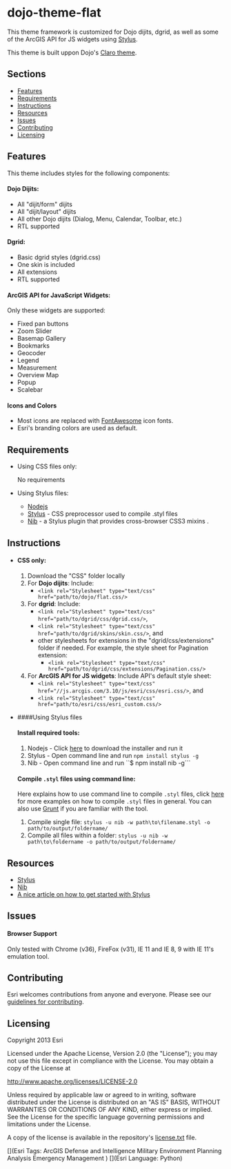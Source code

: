 # dojo-theme-flat

This theme framework is customized for Dojo dijits, dgrid, as well as some of the ArcGIS API for JS widgets using [Stylus](http://learnboost.github.io/stylus/).

This theme is built uppon Dojo's [Claro theme](https://github.com/kfranqueiro/dijit-claro-stylus).

## Sections

* [Features](#features)
* [Requirements](#requirements)
* [Instructions](#instructions)
* [Resources](#resources)
* [Issues](#issues)
* [Contributing](#contributing)
* [Licensing](#licensing)

## Features

This theme includes styles for the following components:

#### Dojo Dijits:

  * All "dijit/form" dijits
  * All "dijit/layout" dijits
  * All other Dojo dijits (Dialog, Menu, Calendar, Toolbar, etc.)
  * RTL supported
  
#### Dgrid:

  * Basic dgrid styles (dgrid.css)
  * One skin is included
  * All extensions
  * RTL supported
  
#### ArcGIS API for JavaScript Widgets:

Only these widgets are supported:

  * Fixed pan buttons
  * Zoom Slider
  * Basemap Gallery
  * Bookmarks
  * Geocoder
  * Legend
  * Measurement
  * Overview Map
  * Popup
  * Scalebar
 
#### Icons and Colors

  * Most icons are replaced with [FontAwesome](http://fortawesome.github.io/Font-Awesome/get-started/) icon fonts.
  * Esri's branding colors are used as default.
  
## Requirements
* Using CSS files only:

  No requirements

* Using Stylus files:

  * [Nodejs](http://nodejs.org/)
  * [Stylus](https://www.npmjs.org/package/stylus) - CSS preprocessor used to compile .styl files 
  * [Nib](http://visionmedia.github.io/nib/) - a Stylus plugin that provides cross-browser CSS3 mixins . 
 
## Instructions
  * #### CSS only:
    1. Download the "CSS" folder locally
    2. For **Dojo dijits**: Include:
       * ```<link rel="Stylesheet" type="text/css" href="path/to/dojo/flat.css/>```
    3. For **dgrid**: Include:
       * ```<link rel="Stylesheet" type="text/css" href="path/to/dgrid/css/dgrid.css/>```, 
       * ```<link rel="Stylesheet" type="text/css" href="path/to/dgrid/skins/skin.css/>```, and 
       * other stylesheets for extensions in the "dgrid/css/extensions" folder if needed. For example, the style sheet for Pagination extension: 
         * ```<link rel="Stylesheet" type="text/css" href="path/to/dgrid/css/extensions/Pagination.css/>```
    4. For **ArcGIS API for JS widgets**:  Include API's default style sheet:
       * ```<link rel="Stylesheet" type="text/css" href="//js.arcgis.com/3.10/js/esri/css/esri.css/>```, and 
       * ```<link rel="Stylesheet" type="text/css" href="path/to/esri/css/esri_custom.css/>```
  * ####Using Stylus files
    
    #### Install required tools:
       1. Nodejs - Click [here](http://nodejs.org/) to download the installer and run it
       2. Stylus - Open command line and run ```npm install stylus -g``` 
       3. Nib - Open command line and run ``$ npm install nib -g``` 
       
    #### Compile ```.styl``` files using command line:
       Here explains how to use command line to compile ```.styl``` files, click [here](http://learnboost.github.io/stylus/docs/executable.html) for more examples on how to compile ```.styl``` files in general. You can also use [Grunt](http://gruntjs.com/) if you are familiar with the tool.

       1. Compile single file: 
          ```stylus -u nib -w path\to\filename.styl -o path/to/output/foldername/```
       2. Compile all files within a folder: 
          ```stylus -u nib -w path\to\foldername -o path/to/output/foldername/```
          
## Resources

  * [Stylus](http://learnboost.github.io/stylus/)
  * [Nib](http://visionmedia.github.io/nib/)
  * [A nice article on how to get started with Stylus](http://bootstrap.pk/tutorials/getting-started-with-stylus-css-pre-processor/)

## Issues
#### Browser Support
  Only tested with Chrome (v36), FireFox (v31), IE 11 and IE 8, 9 with IE 11's emulation tool.

## Contributing

Esri welcomes contributions from anyone and everyone. Please see our [guidelines for contributing](https://github.com/esri/contributing).

## Licensing

Copyright 2013 Esri

Licensed under the Apache License, Version 2.0 (the "License");
you may not use this file except in compliance with the License.
You may obtain a copy of the License at

   http://www.apache.org/licenses/LICENSE-2.0

Unless required by applicable law or agreed to in writing, software
distributed under the License is distributed on an "AS IS" BASIS,
WITHOUT WARRANTIES OR CONDITIONS OF ANY KIND, either express or implied.
See the License for the specific language governing permissions and
limitations under the License.

A copy of the license is available in the repository's
[license.txt](license.txt) file.

[](Esri Tags: ArcGIS Defense and Intelligence Military Environment Planning Analysis Emergency Management )
[](Esri Language: Python)
